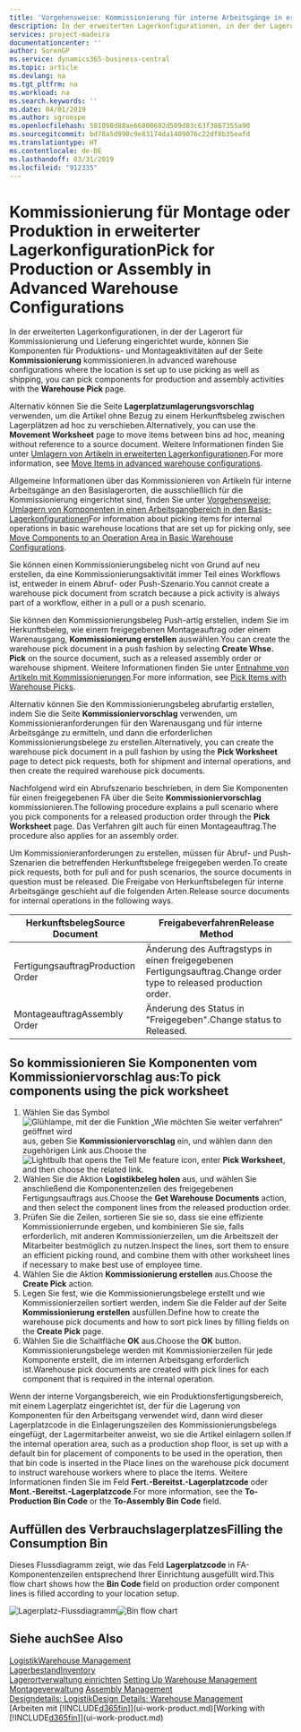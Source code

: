 ```yaml
---
title: 'Vorgehensweise: Kommissionierung für interne Arbeitsgänge in erweiterter Lagerkonfigurationen | Microsoft Docs'
description: In der erweiterten Lagerkonfigurationen, in der der Lagerort für Kommissionierung und Lieferung eingerichtet wurde, können Sie Komponenten für Produktions- und Montageaktivitäten auf der Seite **Kommissionierung** kommissionieren.
services: project-madeira
documentationcenter: ''
author: SorenGP
ms.service: dynamics365-business-central
ms.topic: article
ms.devlang: na
ms.tgt_pltfrm: na
ms.workload: na
ms.search.keywords: ''
ms.date: 04/01/2019
ms.author: sgroespe
ms.openlocfilehash: 581098d88ae66800692d509d83c63f3867355a90
ms.sourcegitcommit: bd78a5d990c9e83174da1409076c22df8b35eafd
ms.translationtype: HT
ms.contentlocale: de-DE
ms.lasthandoff: 03/31/2019
ms.locfileid: "912335"
---
```

# <a name="pick-for-production-or-assembly-in-advanced-warehouse-configurations"></a><span data-ttu-id="88f20-103">Kommissionierung für Montage oder Produktion in erweiterter Lagerkonfiguration</span><span class="sxs-lookup"><span data-stu-id="88f20-103">Pick for Production or Assembly in Advanced Warehouse Configurations</span></span>
<span data-ttu-id="88f20-104">In der erweiterten Lagerkonfigurationen, in der der Lagerort für Kommissionierung und Lieferung eingerichtet wurde, können Sie Komponenten für Produktions- und Montageaktivitäten auf der Seite **Kommissionierung** kommissionieren.</span><span class="sxs-lookup"><span data-stu-id="88f20-104">In advanced warehouse configurations where the location is set up to use picking as well as shipping, you can pick components for production and assembly activities with the **Warehouse Pick** page.</span></span>  

<span data-ttu-id="88f20-105">Alternativ können Sie die Seite **Lagerplatzumlagerungsvorschlag** verwenden, um die Artikel ohne Bezug zu einem Herkunftsbeleg zwischen Lagerplätzen ad hoc zu verschieben.</span><span class="sxs-lookup"><span data-stu-id="88f20-105">Alternatively, you can use the **Movement Worksheet** page to move items between bins ad hoc, meaning without reference to a source document.</span></span> <span data-ttu-id="88f20-106">Weitere Informationen finden Sie unter [Umlagern von Artikeln in erweiterten Lagerkonfigurationen](warehouse-how-to-move-items-in-advanced-warehousing.md).</span><span class="sxs-lookup"><span data-stu-id="88f20-106">For more information, see [Move Items in advanced warehouse configurations](warehouse-how-to-move-items-in-advanced-warehousing.md).</span></span>  

<span data-ttu-id="88f20-107">Allgemeine Informationen über das Kommissionieren von Artikeln für interne Arbeitsgänge an den Basislagerorten, die ausschließlich für die Kommissionierung eingerichtet sind, finden Sie unter [Vorgehensweise: Umlagern von Komponenten in einen Arbeitsgangbereich in den Basis-Lagerkonfigurationen](warehouse-how-to-move-components-to-an-operation-area-in-basic-warehousing.md)</span><span class="sxs-lookup"><span data-stu-id="88f20-107">For information about picking items for internal operations in basic warehouse locations that are set up for picking only, see [Move Components to an Operation Area in Basic Warehouse Configurations](warehouse-how-to-move-components-to-an-operation-area-in-basic-warehousing.md).</span></span>  

<span data-ttu-id="88f20-108">Sie können einen Kommissionierungsbeleg nicht von Grund auf neu erstellen, da eine Kommissionierungsaktivität immer Teil eines Workflows ist, entweder in einem Abruf- oder Push-Szenario.</span><span class="sxs-lookup"><span data-stu-id="88f20-108">You cannot create a warehouse pick document from scratch because a pick activity is always part of a workflow, either in a pull or a push scenario.</span></span>  

<span data-ttu-id="88f20-109">Sie können den Kommissionierungsbeleg Push-artig erstellen, indem Sie im Herkunftsbeleg, wie einem freigegebenen Montageauftrag oder einem Warenausgang, **Kommissionierung erstellen** auswählen.</span><span class="sxs-lookup"><span data-stu-id="88f20-109">You can create the warehouse pick document in a push fashion by selecting **Create Whse. Pick** on the source document, such as a released assembly order or warehouse shipment.</span></span> <span data-ttu-id="88f20-110">Weitere Informationen finden Sie unter [Entnahme von Artikeln mit Kommissionierungen](warehouse-how-to-pick-items-for-warehouse-shipment.md).</span><span class="sxs-lookup"><span data-stu-id="88f20-110">For more information, see [Pick Items with Warehouse Picks](warehouse-how-to-pick-items-for-warehouse-shipment.md).</span></span>  

<span data-ttu-id="88f20-111">Alternativ können Sie den Kommissionierungsbeleg abrufartig erstellen, indem Sie die Seite **Kommissioniervorschlag** verwenden, um Kommissionieranforderungen für den Warenausgang und für interne Arbeitsgänge zu ermitteln, und dann die erforderlichen Kommissionierungsbelege zu erstellen.</span><span class="sxs-lookup"><span data-stu-id="88f20-111">Alternatively, you can create the warehouse pick document in a pull fashion by using the **Pick Worksheet** page to detect pick requests, both for shipment and internal operations, and then create the required warehouse pick documents.</span></span>  

<span data-ttu-id="88f20-112">Nachfolgend wird ein Abrufszenario beschrieben, in dem Sie Komponenten für einen freigegebenen FA über die Seite **Kommissioniervorschlag** kommissionieren.</span><span class="sxs-lookup"><span data-stu-id="88f20-112">The following procedure explains a pull scenario where you pick components for a released production order through the **Pick Worksheet** page.</span></span> <span data-ttu-id="88f20-113">Das Verfahren gilt auch für einen Montageauftrag.</span><span class="sxs-lookup"><span data-stu-id="88f20-113">The procedure also applies for an assembly order.</span></span>  

<span data-ttu-id="88f20-114">Um Kommissionieranforderungen zu erstellen, müssen für Abruf- und Push-Szenarien die betreffenden Herkunftsbelege freigegeben werden.</span><span class="sxs-lookup"><span data-stu-id="88f20-114">To create pick requests, both for pull and for push scenarios, the source documents in question must be released.</span></span> <span data-ttu-id="88f20-115">Die Freigabe von Herkunftsbelegen für interne Arbeitsgänge geschieht auf die folgenden Arten.</span><span class="sxs-lookup"><span data-stu-id="88f20-115">Release source documents for internal operations in the following ways.</span></span>  

|<span data-ttu-id="88f20-116">Herkunftsbeleg</span><span class="sxs-lookup"><span data-stu-id="88f20-116">Source Document</span></span>|<span data-ttu-id="88f20-117">Freigabeverfahren</span><span class="sxs-lookup"><span data-stu-id="88f20-117">Release Method</span></span>|  
|---------------------|--------------------|  
|<span data-ttu-id="88f20-118">Fertigungsauftrag</span><span class="sxs-lookup"><span data-stu-id="88f20-118">Production Order</span></span>|<span data-ttu-id="88f20-119">Änderung des Auftragstyps in einen freigegebenen Fertigungsauftrag.</span><span class="sxs-lookup"><span data-stu-id="88f20-119">Change order type to released production order.</span></span>|  
|<span data-ttu-id="88f20-120">Montageauftrag</span><span class="sxs-lookup"><span data-stu-id="88f20-120">Assembly Order</span></span>|<span data-ttu-id="88f20-121">Änderung des Status in "Freigegeben".</span><span class="sxs-lookup"><span data-stu-id="88f20-121">Change status to Released.</span></span>|  

## <a name="to-pick-components-using-the-pick-worksheet"></a><span data-ttu-id="88f20-122">So kommissionieren Sie Komponenten vom Kommissioniervorschlag aus:</span><span class="sxs-lookup"><span data-stu-id="88f20-122">To pick components using the pick worksheet</span></span>  
1.  <span data-ttu-id="88f20-123">Wählen Sie das Symbol ![Glühlampe, mit der die Funktion „Wie möchten Sie weiter verfahren“ geöffnet wird](media/ui-search/search_small.png "Wie möchten Sie weiter verfahren?") aus, geben Sie **Kommissioniervorschlag** ein, und wählen dann den zugehörigen Link aus.</span><span class="sxs-lookup"><span data-stu-id="88f20-123">Choose the ![Lightbulb that opens the Tell Me feature](media/ui-search/search_small.png "Tell me what you want to do") icon, enter **Pick Worksheet**, and then choose the related link.</span></span>  
2.  <span data-ttu-id="88f20-124">Wählen Sie die Aktion **Logistikbeleg holen** aus, und wählen Sie anschließend die Komponentenzeilen des freigegebenen Fertigungsauftrags aus.</span><span class="sxs-lookup"><span data-stu-id="88f20-124">Choose the **Get Warehouse Documents** action, and then select the component lines from the released production order.</span></span>  
3.  <span data-ttu-id="88f20-125">Prüfen Sie die Zeilen, sortieren Sie sie so, dass sie eine effiziente Kommissionierrunde ergeben, und kombinieren Sie sie, falls erforderlich, mit anderen Kommissionierzeilen, um die Arbeitszeit der Mitarbeiter bestmöglich zu nutzen.</span><span class="sxs-lookup"><span data-stu-id="88f20-125">Inspect the lines, sort them to ensure an efficient picking round, and combine them with other worksheet lines if necessary to make best use of employee time.</span></span>  
4.  <span data-ttu-id="88f20-126">Wählen Sie die Aktion **Kommissionierung erstellen** aus.</span><span class="sxs-lookup"><span data-stu-id="88f20-126">Choose the **Create Pick** action.</span></span>  
5.  <span data-ttu-id="88f20-127">Legen Sie fest, wie die Kommissionierungsbelege erstellt und wie Kommissionierzeilen sortiert werden, indem Sie die Felder auf der Seite **Kommissionierung erstellen** ausfüllen.</span><span class="sxs-lookup"><span data-stu-id="88f20-127">Define how to create the warehouse pick documents and how to sort pick lines by filling fields on the **Create Pick** page.</span></span>  
6.  <span data-ttu-id="88f20-128">Wählen Sie die Schaltfläche **OK** aus.</span><span class="sxs-lookup"><span data-stu-id="88f20-128">Choose the **OK** button.</span></span> <span data-ttu-id="88f20-129">Kommissionierungsbelege werden mit Kommissionierzeilen für jede Komponente erstellt, die im internen Arbeitsgang erforderlich ist.</span><span class="sxs-lookup"><span data-stu-id="88f20-129">Warehouse pick documents are created with pick lines for each component that is required in the internal operation.</span></span>  

<span data-ttu-id="88f20-130">Wenn der interne Vorgangsbereich, wie ein Produktionsfertigungsbereich, mit einem Lagerplatz eingerichtet ist, der für die Lagerung von Komponenten für den Arbeitsgang verwendet wird, dann wird dieser Lagerplatzcode in die Einlagerungszeilen des Kommissionierungsbelegs eingefügt, der Lagermitarbeiter anweist, wo sie die Artikel einlagern sollen.</span><span class="sxs-lookup"><span data-stu-id="88f20-130">If the internal operation area, such as a production shop floor, is set up with a default bin for placement of components to be used in the operation, then that bin code is inserted in the Place lines on the warehouse pick document to instruct warehouse workers where to place the items.</span></span> <span data-ttu-id="88f20-131">Weitere Informationen finden Sie im Feld **Fert.-Bereitst.-Lagerplatzcode** oder **Mont.-Bereitst.-Lagerplatzcode**.</span><span class="sxs-lookup"><span data-stu-id="88f20-131">For more information, see the **To-Production Bin Code** or the **To-Assembly Bin Code** field.</span></span>

## <a name="filling-the-consumption-bin"></a><span data-ttu-id="88f20-132">Auffüllen des Verbrauchslagerplatzes</span><span class="sxs-lookup"><span data-stu-id="88f20-132">Filling the Consumption Bin</span></span>
<span data-ttu-id="88f20-133">Dieses Flussdiagramm zeigt, wie das Feld **Lagerplatzcode** in FA-Komponentenzeilen entsprechend Ihrer Einrichtung ausgefüllt wird.</span><span class="sxs-lookup"><span data-stu-id="88f20-133">This flow chart shows how the **Bin Code** field on production order component lines is filled according to your location setup.</span></span>

<span data-ttu-id="88f20-134">![Lagerplatz-Flussdiagramm](media/binflow.png "Lagerfluss")</span><span class="sxs-lookup"><span data-stu-id="88f20-134">![Bin flow chart](media/binflow.png "BinFlow")</span></span>  

## <a name="see-also"></a><span data-ttu-id="88f20-135">Siehe auch</span><span class="sxs-lookup"><span data-stu-id="88f20-135">See Also</span></span>
[<span data-ttu-id="88f20-136">Logistik</span><span class="sxs-lookup"><span data-stu-id="88f20-136">Warehouse Management</span></span>](warehouse-manage-warehouse.md)  
[<span data-ttu-id="88f20-137">Lagerbestand</span><span class="sxs-lookup"><span data-stu-id="88f20-137">Inventory</span></span>](inventory-manage-inventory.md)  
<span data-ttu-id="88f20-138">[Lagerortverwaltung einrichten](warehouse-setup-warehouse.md)   </span><span class="sxs-lookup"><span data-stu-id="88f20-138">[Setting Up Warehouse Management](warehouse-setup-warehouse.md)   </span></span>  
<span data-ttu-id="88f20-139">[Montageverwaltung](assembly-assemble-items.md)  </span><span class="sxs-lookup"><span data-stu-id="88f20-139">[Assembly Management](assembly-assemble-items.md)  </span></span>  
[<span data-ttu-id="88f20-140">Designdetails: Logistik</span><span class="sxs-lookup"><span data-stu-id="88f20-140">Design Details: Warehouse Management</span></span>](design-details-warehouse-management.md)  
<span data-ttu-id="88f20-141">[Arbeiten mit [!INCLUDE[d365fin](includes/d365fin_md.md)]](ui-work-product.md)</span><span class="sxs-lookup"><span data-stu-id="88f20-141">[Working with [!INCLUDE[d365fin](includes/d365fin_md.md)]](ui-work-product.md)</span></span>
